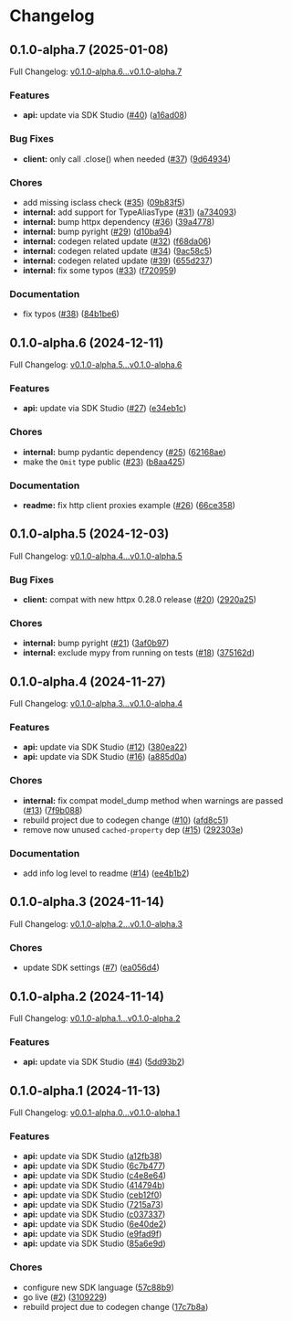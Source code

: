 # Changelog

## 0.1.0-alpha.7 (2025-01-08)

Full Changelog: [v0.1.0-alpha.6...v0.1.0-alpha.7](https://github.com/prelude-so/python-sdk/compare/v0.1.0-alpha.6...v0.1.0-alpha.7)

### Features

* **api:** update via SDK Studio ([#40](https://github.com/prelude-so/python-sdk/issues/40)) ([a16ad08](https://github.com/prelude-so/python-sdk/commit/a16ad08cc54132be9f0d3553b21d98ca983edcba))


### Bug Fixes

* **client:** only call .close() when needed ([#37](https://github.com/prelude-so/python-sdk/issues/37)) ([9d64934](https://github.com/prelude-so/python-sdk/commit/9d64934403b4cfa4becd15b3d4f9934354ce1135))


### Chores

* add missing isclass check ([#35](https://github.com/prelude-so/python-sdk/issues/35)) ([09b83f5](https://github.com/prelude-so/python-sdk/commit/09b83f50fd71367bee93758a31cd53621ba56ab3))
* **internal:** add support for TypeAliasType ([#31](https://github.com/prelude-so/python-sdk/issues/31)) ([a734093](https://github.com/prelude-so/python-sdk/commit/a7340937bba33d659b17e001c3dc98d7f4b8d009))
* **internal:** bump httpx dependency ([#36](https://github.com/prelude-so/python-sdk/issues/36)) ([39a4778](https://github.com/prelude-so/python-sdk/commit/39a4778690edc67b96e4b7a67e8d75b3d184502a))
* **internal:** bump pyright ([#29](https://github.com/prelude-so/python-sdk/issues/29)) ([d10ba94](https://github.com/prelude-so/python-sdk/commit/d10ba94c17a48a69d6de2551f91d417dfd1a14e2))
* **internal:** codegen related update ([#32](https://github.com/prelude-so/python-sdk/issues/32)) ([f68da06](https://github.com/prelude-so/python-sdk/commit/f68da06af9e1db5524256ee91adeb46746e2d9ce))
* **internal:** codegen related update ([#34](https://github.com/prelude-so/python-sdk/issues/34)) ([9ac58c5](https://github.com/prelude-so/python-sdk/commit/9ac58c502a1247208c6bc77d482f87b6389dd1a9))
* **internal:** codegen related update ([#39](https://github.com/prelude-so/python-sdk/issues/39)) ([655d237](https://github.com/prelude-so/python-sdk/commit/655d237f79cf048671378fdfa340b9c32cc36484))
* **internal:** fix some typos ([#33](https://github.com/prelude-so/python-sdk/issues/33)) ([f720959](https://github.com/prelude-so/python-sdk/commit/f72095954c5f648759c52261916944c4363f2614))


### Documentation

* fix typos ([#38](https://github.com/prelude-so/python-sdk/issues/38)) ([84b1be6](https://github.com/prelude-so/python-sdk/commit/84b1be6c4450fbed3d9436dc48ad22a10ec75e0d))

## 0.1.0-alpha.6 (2024-12-11)

Full Changelog: [v0.1.0-alpha.5...v0.1.0-alpha.6](https://github.com/prelude-so/python-sdk/compare/v0.1.0-alpha.5...v0.1.0-alpha.6)

### Features

* **api:** update via SDK Studio ([#27](https://github.com/prelude-so/python-sdk/issues/27)) ([e34eb1c](https://github.com/prelude-so/python-sdk/commit/e34eb1c2f450d5068cce21d414d3a4a04c3b0766))


### Chores

* **internal:** bump pydantic dependency ([#25](https://github.com/prelude-so/python-sdk/issues/25)) ([62168ae](https://github.com/prelude-so/python-sdk/commit/62168aeb00400db101ef33e54b8c3d8446bea8f4))
* make the `Omit` type public ([#23](https://github.com/prelude-so/python-sdk/issues/23)) ([b8aa425](https://github.com/prelude-so/python-sdk/commit/b8aa425a77c73290a46dba106cb7277e67d1bf0f))


### Documentation

* **readme:** fix http client proxies example ([#26](https://github.com/prelude-so/python-sdk/issues/26)) ([66ce358](https://github.com/prelude-so/python-sdk/commit/66ce358d153fef76d64827abe99907badb64d220))

## 0.1.0-alpha.5 (2024-12-03)

Full Changelog: [v0.1.0-alpha.4...v0.1.0-alpha.5](https://github.com/prelude-so/python-sdk/compare/v0.1.0-alpha.4...v0.1.0-alpha.5)

### Bug Fixes

* **client:** compat with new httpx 0.28.0 release ([#20](https://github.com/prelude-so/python-sdk/issues/20)) ([2920a25](https://github.com/prelude-so/python-sdk/commit/2920a25772e640ee100d332658b79836ae0e6375))


### Chores

* **internal:** bump pyright ([#21](https://github.com/prelude-so/python-sdk/issues/21)) ([3af0b97](https://github.com/prelude-so/python-sdk/commit/3af0b979ddee008fc9dabd2a3d7ce78727df3e03))
* **internal:** exclude mypy from running on tests ([#18](https://github.com/prelude-so/python-sdk/issues/18)) ([375162d](https://github.com/prelude-so/python-sdk/commit/375162d3e52d77faeaf3970a531a32ef60a50815))

## 0.1.0-alpha.4 (2024-11-27)

Full Changelog: [v0.1.0-alpha.3...v0.1.0-alpha.4](https://github.com/prelude-so/python-sdk/compare/v0.1.0-alpha.3...v0.1.0-alpha.4)

### Features

* **api:** update via SDK Studio ([#12](https://github.com/prelude-so/python-sdk/issues/12)) ([380ea22](https://github.com/prelude-so/python-sdk/commit/380ea22a509deeb05b9b27af7b21aae5a70b4380))
* **api:** update via SDK Studio ([#16](https://github.com/prelude-so/python-sdk/issues/16)) ([a885d0a](https://github.com/prelude-so/python-sdk/commit/a885d0a4aaa978adf582c8743011765dfc65614f))


### Chores

* **internal:** fix compat model_dump method when warnings are passed ([#13](https://github.com/prelude-so/python-sdk/issues/13)) ([7f9b088](https://github.com/prelude-so/python-sdk/commit/7f9b08842698d0eb6911464089583d56db63e0cf))
* rebuild project due to codegen change ([#10](https://github.com/prelude-so/python-sdk/issues/10)) ([afd8c51](https://github.com/prelude-so/python-sdk/commit/afd8c5127bce604ba78290aaf62659a3c02471a5))
* remove now unused `cached-property` dep ([#15](https://github.com/prelude-so/python-sdk/issues/15)) ([292303e](https://github.com/prelude-so/python-sdk/commit/292303e362071f1ba1d7ce2e8311653e4c4ec3f6))


### Documentation

* add info log level to readme ([#14](https://github.com/prelude-so/python-sdk/issues/14)) ([ee4b1b2](https://github.com/prelude-so/python-sdk/commit/ee4b1b2cbfbec80d0ec43cb8e7c54cd0acaad7b9))

## 0.1.0-alpha.3 (2024-11-14)

Full Changelog: [v0.1.0-alpha.2...v0.1.0-alpha.3](https://github.com/prelude-so/python-sdk/compare/v0.1.0-alpha.2...v0.1.0-alpha.3)

### Chores

* update SDK settings ([#7](https://github.com/prelude-so/python-sdk/issues/7)) ([ea056d4](https://github.com/prelude-so/python-sdk/commit/ea056d4e561e83d012c758ffcc5b8b60c0be28f5))

## 0.1.0-alpha.2 (2024-11-14)

Full Changelog: [v0.1.0-alpha.1...v0.1.0-alpha.2](https://github.com/prelude-so/python-sdk/compare/v0.1.0-alpha.1...v0.1.0-alpha.2)

### Features

* **api:** update via SDK Studio ([#4](https://github.com/prelude-so/python-sdk/issues/4)) ([5dd93b2](https://github.com/prelude-so/python-sdk/commit/5dd93b2620abcec8e912c4c7019edaf6265b62a2))

## 0.1.0-alpha.1 (2024-11-13)

Full Changelog: [v0.0.1-alpha.0...v0.1.0-alpha.1](https://github.com/prelude-so/python-sdk/compare/v0.0.1-alpha.0...v0.1.0-alpha.1)

### Features

* **api:** update via SDK Studio ([a12fb38](https://github.com/prelude-so/python-sdk/commit/a12fb38d4c48b0719866317a5255082e24e10924))
* **api:** update via SDK Studio ([6c7b477](https://github.com/prelude-so/python-sdk/commit/6c7b477531e451af0b8d2026439d90cf86927ba5))
* **api:** update via SDK Studio ([c4e8e64](https://github.com/prelude-so/python-sdk/commit/c4e8e6495a0144ee4cc15acef97dd19ec620a983))
* **api:** update via SDK Studio ([414794b](https://github.com/prelude-so/python-sdk/commit/414794bb59f6f7369e284c6d2397876af966654e))
* **api:** update via SDK Studio ([ceb12f0](https://github.com/prelude-so/python-sdk/commit/ceb12f0e846918722f0dd0a95f3621a933f865f1))
* **api:** update via SDK Studio ([7215a73](https://github.com/prelude-so/python-sdk/commit/7215a73eb5de3eb54c8b1fc061aa364858489dcf))
* **api:** update via SDK Studio ([c037337](https://github.com/prelude-so/python-sdk/commit/c0373374764304163e5b7de137408c88d35e7dc8))
* **api:** update via SDK Studio ([6e40de2](https://github.com/prelude-so/python-sdk/commit/6e40de26cdbc73a6e3bdff03e346dc34510d2eb3))
* **api:** update via SDK Studio ([e9fad9f](https://github.com/prelude-so/python-sdk/commit/e9fad9f7cd6638ef39b288d8f7d111a78d29fa43))
* **api:** update via SDK Studio ([85a6e9d](https://github.com/prelude-so/python-sdk/commit/85a6e9d7a923856748323abbe9c626dcff6f99bc))


### Chores

* configure new SDK language ([57c88b9](https://github.com/prelude-so/python-sdk/commit/57c88b95e0cbd5d6ea76e24019145ab5ed173438))
* go live ([#2](https://github.com/prelude-so/python-sdk/issues/2)) ([3109229](https://github.com/prelude-so/python-sdk/commit/3109229a622a9968d7d97709ccfedf84f4676335))
* rebuild project due to codegen change ([17c7b8a](https://github.com/prelude-so/python-sdk/commit/17c7b8a6dbc66b3c1db8560dee6633529e22bb0a))
